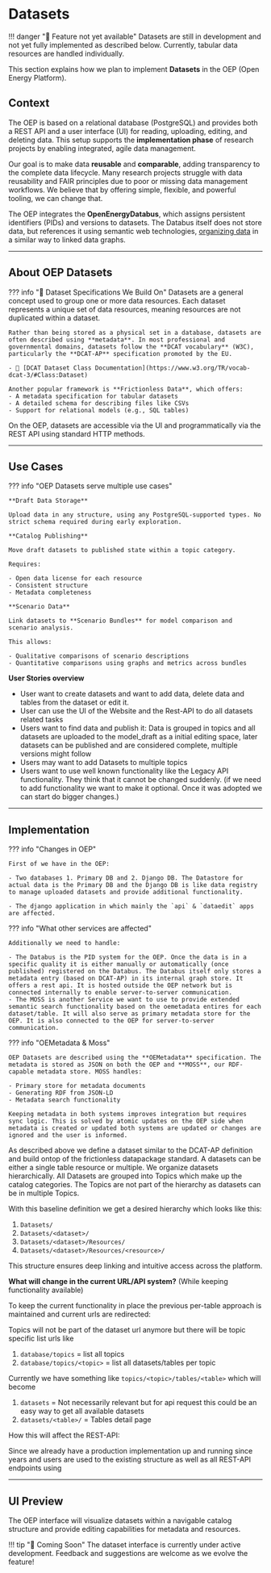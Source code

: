 # Datasets

!!! danger "🚧 Feature not yet available"
    Datasets are still in development and not yet fully implemented as described below. Currently, tabular data resources are handled individually.

This section explains how we plan to implement **Datasets** in the OEP (Open Energy Platform).

## Context

The OEP is based on a relational database (PostgreSQL) and provides both a REST API and a user interface (UI) for reading, uploading, editing, and deleting data. This setup supports the **implementation phase** of research projects by enabling integrated, agile data management.

Our goal is to make data **reusable** and **comparable**, adding transparency to the complete data lifecycle. Many research projects struggle with data reusability and FAIR principles due to poor or missing data management workflows. We believe that by offering simple, flexible, and powerful tooling, we can change that.

The OEP integrates the **OpenEnergyDatabus**, which assigns persistent identifiers (PIDs) and versions to datasets. The Databus itself does not store data, but references it using semantic web technologies, [organizing data](https://dbpedia.gitbook.io/databus/model/how-to#general-structure) in a similar way to linked data graphs.

---

## About OEP Datasets

??? info "🧩 Dataset Specifications We Build On"
    Datasets are a general concept used to group one or more data resources. Each dataset represents a unique set of data resources, meaning resources are not duplicated within a dataset.

    Rather than being stored as a physical set in a database, datasets are often described using **metadata**. In most professional and governmental domains, datasets follow the **DCAT vocabulary** (W3C), particularly the **DCAT-AP** specification promoted by the EU.

    - 🔗 [DCAT Dataset Class Documentation](https://www.w3.org/TR/vocab-dcat-3/#Class:Dataset)

    Another popular framework is **Frictionless Data**, which offers:
    - A metadata specification for tabular datasets
    - A detailed schema for describing files like CSVs
    - Support for relational models (e.g., SQL tables)

On the OEP, datasets are accessible via the UI and programmatically via the REST API using standard HTTP methods.

---

## Use Cases

??? info "OEP Datasets serve multiple use cases"

    **Draft Data Storage**

    Upload data in any structure, using any PostgreSQL-supported types. No strict schema required during early exploration.

    **Catalog Publishing**

    Move draft datasets to published state within a topic category.

    Requires:

    - Open data license for each resource
    - Consistent structure
    - Metadata completeness

    **Scenario Data**

    Link datasets to **Scenario Bundles** for model comparison and scenario analysis.

    This allows:

    - Qualitative comparisons of scenario descriptions
    - Quantitative comparisons using graphs and metrics across bundles

**User Stories overview**

- User want to create datasets and want to add data, delete data and tables from the dataset or edit it.
- User can use the UI of the Website and the Rest-API to do all datasets related tasks
- Users want to find data and publish it: Data is grouped in topics and all datasets are uploaded to the model_draft as a initial editing space, later datasets can be published and are considered complete, multiple versions might follow
- Users may want to add Datasets to multiple topics
- Users want to use well known functionality like the Legacy API functionality. They think that it cannot be changed suddenly.
(if we need to add functionality we want to make it optional. Once it was adopted we can start do bigger changes.)

---

## Implementation

??? info "Changes in OEP"

    First of we have in the OEP:

    - Two databases 1. Primary DB and 2. Django DB. The Datastore for actual data is the Primary DB and the Django DB is like data registry to manage uploaded datasets and provide additional functionality.

    - The django application in which mainly the `api` & `dataedit` apps are affected.

??? info "What other services are affected"

    Additionally we need to handle:

    - The Databus is the PID system for the OEP. Once the data is in a specific quality it is either manually or automatically (once published) registered on the Databus. The Databus itself only stores a metadata entry (based on DCAT-AP) in its internal graph store. It offers a rest api. It is hosted outside the OEP network but is connected internally to enable server-to-server communication.
    - The MOSS is another Service we want to use to provide extended semantic search functionality based on the oemetadata entires for each dataset/table. It will also serve as primary metadata store for the OEP. It is also connected to the OEP for server-to-server communication.

??? info "OEMetadata & Moss"

    OEP Datasets are described using the **OEMetadata** specification. The metadata is stored as JSON on both the OEP and **MOSS**, our RDF-capable metadata store. MOSS handles:

    - Primary store for metadata documents
    - Generating RDF from JSON-LD
    - Metadata search functionality

    Keeping metadata in both systems improves integration but requires sync logic. This is solved by atomic updates on the OEP side when metadata is created or updated both systems are updated or changes are ignored and the user is informed.

As described above we define a dataset similar to the DCAT-AP definition and build ontop of the frictionless datapackage standard. A datasets can be either a single table resource or multiple. We organize datasets hierarchically. All Datasets are grouped into Topics which make up the catalog categories. The Topics are not part of the hierarchy as datasets can be in multiple Topics.

With this baseline definition we get a desired hierarchy which looks like this:

1. `Datasets/`
2. `Datasets/<dataset>/`
3. `Datasets/<dataset>/Resources/`
4. `Datasets/<dataset>/Resources/<resource>/`

This structure ensures deep linking and intuitive access across the platform.

**What will change in the current URL/API system?**
(While keeping functionality available)

To keep the current functionality in place the previous per-table approach is maintained and current urls are redirected:

Topics will not be part of the dataset url anymore but there will be topic specific list urls like

1. `database/topics`            = list all topics
2. `database/topics/<topic>`    = list all datasets/tables per topic

Currently we have something like `topics/<topic>/tables/<table>` which will become

1. `datasets`           = Not necessarily relevant but for api request this could be an easy way to get all available datasets
2. `datasets/<table>/`  = Tables detail page

How this will affect the REST-API:

Since we already have a production implementation up and running since years and users are used to the existing structure as well as all REST-API endpoints using

---

## UI Preview

The OEP interface will visualize datasets within a navigable catalog structure and provide editing capabilities for metadata and resources.

!!! tip "🌱 Coming Soon"
    The dataset interface is currently under active development. Feedback and suggestions are welcome as we evolve the feature!
